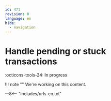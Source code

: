 ```yaml
---
id: 471
revision: 0
language: en
hide:
  - navigation
---
```


# Handle pending or stuck transactions

 :octicons-tools-24: In progress

!!! note ""
     We're working on this content.

--8<-- "includes/urls-en.txt"
